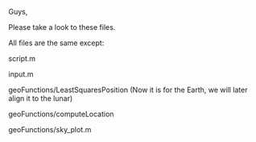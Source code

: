 Guys, 

Please take a look to these files.

All files are the same except:

script.m

input.m

geoFunctions/LeastSquaresPosition (Now it is for the Earth, we will later align it to the lunar)

geoFunctions/computeLocation

geoFunctions/sky_plot.m
